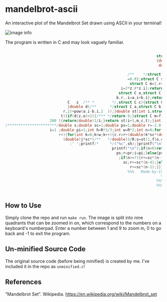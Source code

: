 # mandelbrot-ascii

An interactive plot of the Mandelbrot Set drawn using ASCII in your terminal!

![image info](./demo.gif)

The program is written in C and may look vaguely familiar.

```c
                                                                        //
                                                                    struct C
                                                                    {double r ;
                                                                     double i
                                                                      ;}; ///
                                                       /**    */struct C o={.r=0.0,.i    //
                                                       =0.0};struct C sq(struct C z){// ////
                                                        struct C m={.r=(z.r*z.r)-(z.i*z.i),.
                                                    i=2*z.r*z.i};return m;}struct C ad(////
                                                   struct C a,struct C b){struct C s={.r=a.r+
                                                  b.r,.i=a.i+b.i};return s;}struct C f(struct
                            C   z  /** *        */,struct C c){struct C m=ad(sq(z),c);return m;
                            }double d(/**      */struct C a,struct C b){return sqrt(pow(a.r-b.
                          r,2)+pow(a.i-b.i,2  ));}double st(int i,struct C z,struct C c,double
                         t){if(d(z,o)>2){/*** */return 0;}struct C m=f(z,c);if(d(z,m)<t||i>//
                    200 ){return(double)1/i;}return st(i+1,m,c,t);}int main(){struct C c;///
/**********************/double s;double sc=1;double ps=1;double r=-2.0;double pr=-2.0;double
                    i=1 ;double pi=1;int h=R*2/3;int w=R*2;int n=0;for (;;){for(int j=0;j<h;j
                        ++){for(int k=0;k<w;k++){c.r=r+(double)k*sc*(double)3/(R*9/4);c.i=i-//
                          (double)j*sc*(/**   */double)3/R;s=st(1,f(o,c),c,0.1);char sh=s>0?'%'
                             :' ';printf/*     */("%c",sh);}printf("\n");}scanf("%d", &n);////
                                                printf("\n");if(n<0)return 0;else if(n==0){sc=
                                                  ps;r=pr;i=pi;}else{ps=sc;sc=sc/2;pi=i;pr=r
                                                   ;if(n>=7){r+=sc*(n-7);}else if(n>=4){i-=
                                                     sc;r+=sc*(n-4);}else if(n>=1){i-=sc*2;
                                                        r+=sc*(n-1);}}}return 0;}/*%%%%%%% &&&
                                                       %%%   Made-by-Curtis-Upshall(2021)    %
                                                                      %%% %%%
                                                                    %%%%%%%%% %
                                                                    %%%%%%%%%
                                                                         */
```

## How to Use

Simply clone the repo and run `make run`. The image is split into nine quadrants that can be zoomed in on, which correspond to the numbers on a keyboard's numberpad. Enter a number between 1 and 9 to zoom in, 0 to go back and -1 to exit the program.

## Un-minified Source Code

The original source code (before being minified) is created by me. I've included it in the repo as `unminified.c`!

## References

"Mandelbrot Set". Wikipedia. https://en.wikipedia.org/wiki/Mandelbrot_set

